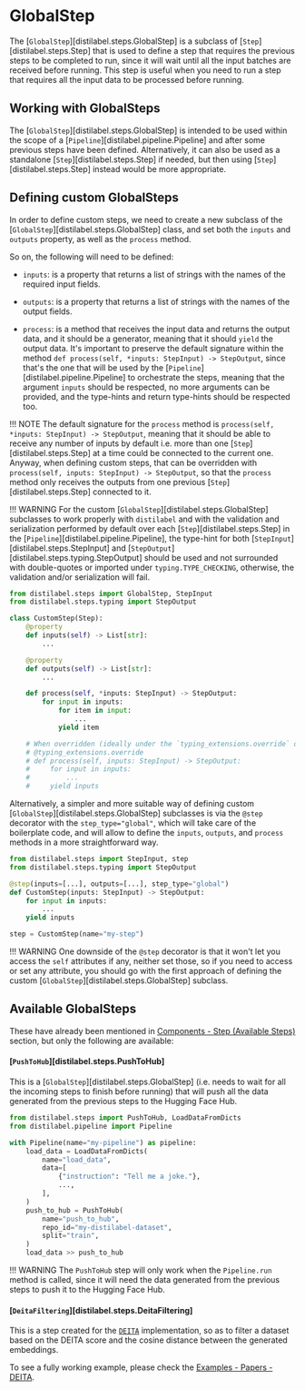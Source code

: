 # GlobalStep

The [`GlobalStep`][distilabel.steps.GlobalStep] is a subclass of [`Step`][distilabel.steps.Step] that is used to define a step that requires the previous steps to be completed to run, since it will wait until all the input batches are received before running. This step is useful when you need to run a step that requires all the input data to be processed before running.

## Working with GlobalSteps

The [`GlobalStep`][distilabel.steps.GlobalStep] is intended to be used within the scope of a [`Pipeline`][distilabel.pipeline.Pipeline] and after some previous steps have been defined. Alternatively, it can also be used as a standalone [`Step`][distilabel.steps.Step] if needed, but then using [`Step`][distilabel.steps.Step] instead would be more appropriate.

## Defining custom GlobalSteps

In order to define custom steps, we need to create a new subclass of the [`GlobalStep`][distilabel.steps.GlobalStep] class, and set both the `inputs` and `outputs` property, as well as the `process` method.

So on, the following will need to be defined:

- `inputs`: is a property that returns a list of strings with the names of the required input fields.

- `outputs`: is a property that returns a list of strings with the names of the output fields.

- `process`: is a method that receives the input data and returns the output data, and it should be a generator, meaning that it should `yield` the output data. It's important to preserve the default signature within the method `def process(self, *inputs: StepInput) -> StepOutput`, since that's the one that will be used by the [`Pipeline`][distilabel.pipeline.Pipeline] to orchestrate the steps, meaning that the argument `inputs` should be respected, no more arguments can be provided, and the type-hints and return type-hints should be respected too.

!!! NOTE
    The default signature for the `process` method is `process(self, *inputs: StepInput) -> StepOutput`, meaning that it should be able to receive any number of inputs by default i.e. more than one [`Step`][distilabel.steps.Step] at a time could be connected to the current one. Anyway, when defining custom steps, that can be overridden with `process(self, inputs: StepInput) -> StepOutput`, so that the `process` method only receives the outputs from one previous [`Step`][distilabel.steps.Step] connected to it.

!!! WARNING
    For the custom [`GlobalStep`][distilabel.steps.GlobalStep] subclasses to work properly with `distilabel` and with the validation and serialization performed by default over each [`Step`][distilabel.steps.Step] in the [`Pipeline`][distilabel.pipeline.Pipeline], the type-hint for both [`StepInput`][distilabel.steps.StepInput] and [`StepOutput`][distilabel.steps.typing.StepOutput] should be used and not surrounded with double-quotes or imported under `typing.TYPE_CHECKING`, otherwise, the validation and/or serialization will fail.

```python
from distilabel.steps import GlobalStep, StepInput
from distilabel.steps.typing import StepOutput

class CustomStep(Step):
    @property
    def inputs(self) -> List[str]:
        ...

    @property
    def outputs(self) -> List[str]:
        ...

    def process(self, *inputs: StepInput) -> StepOutput:
        for input in inputs:
            for item in input:
                ...
            yield item

    # When overridden (ideally under the `typing_extensions.override` decorator)
    # @typing_extensions.override
    # def process(self, inputs: StepInput) -> StepOutput:
    #     for input in inputs:
    #         ...
    #     yield inputs
```

Alternatively, a simpler and more suitable way of defining custom [`GlobalStep`][distilabel.steps.GlobalStep] subclasses is via the `@step` decorator with the `step_type="global"`, which will take care of the boilerplate code, and will allow to define the `inputs`, `outputs`, and `process` methods in a more straightforward way.

```python
from distilabel.steps import StepInput, step
from distilabel.steps.typing import StepOutput

@step(inputs=[...], outputs=[...], step_type="global")
def CustomStep(inputs: StepInput) -> StepOutput:
    for input in inputs:
        ...
    yield inputs

step = CustomStep(name="my-step")
```

!!! WARNING
    One downside of the `@step` decorator is that it won't let you access the `self` attributes if any, neither set those, so if you need to access or set any attribute, you should go with the first approach of defining the custom [`GlobalStep`][distilabel.steps.GlobalStep] subclass.

## Available GlobalSteps

These have already been mentioned in [Components - Step (Available Steps)](../step/index.md#available-steps) section, but only the following are available:

#### [`PushToHub`][distilabel.steps.PushToHub]

This is a [`GlobalStep`][distilabel.steps.GlobalStep] (i.e. needs to wait for all the incoming steps to finish before running) that will push all the data generated from the previous steps to the Hugging Face Hub.

```python
from distilabel.steps import PushToHub, LoadDataFromDicts
from distilabel.pipeline import Pipeline

with Pipeline(name="my-pipeline") as pipeline:
    load_data = LoadDataFromDicts(
        name="load_data",
        data=[
            {"instruction": "Tell me a joke."},
            ...,
        ],
    )
    push_to_hub = PushToHub(
        name="push_to_hub",
        repo_id="my-distilabel-dataset",
        split="train",
    )
    load_data >> push_to_hub
```

!!! WARNING
    The `PushToHub` step will only work when the `Pipeline.run` method is called, since it will need the data generated from the previous steps to push it to the Hugging Face Hub.

#### [`DeitaFiltering`][distilabel.steps.DeitaFiltering]

This is a step created for the [`DEITA`](../../../examples/papers/deita.md) implementation, so as to filter a dataset based on the DEITA score and the cosine distance between the generated embeddings.

To see a fully working example, please check the [Examples - Papers - DEITA](../../../examples/papers/deita.md).
